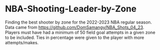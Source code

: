 # NBA-Shooting-Leader-by-Zone
Finding the best shooter by zone for the 2022-2023 NBA regular season. Data came from https://github.com/DomSamangy/NBA_Shots_04_23. Players must have had a minimum of 50 field goal attempts in a given zone to be included. Ties in percentage were given to the player with more attempts/makes.
